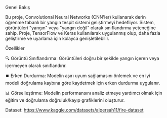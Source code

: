 Genel Bakış

Bu proje, Convolutional Neural Networks (CNN'ler) kullanarak derin öğrenme tabanlı bir yangın tespit sistemi geliştirmeyi hedefliyor. Sistem, görüntüleri "yangın" veya "yangın değil" olarak sınıflandırma yeteneğine sahip. Proje, TensorFlow ve Keras kullanılarak uygulanmış olup, daha fazla geliştirme ve uyarlama için kolayca genişletilebilir.


Özellikler

🔍 Görüntü Sınıflandırma: Görüntüleri doğru bir şekilde yangın içeren veya içermeyen olarak sınıflandırır.

⏹️ Erken Durdurma: Modelin aşırı uyum sağlamasını önlemek ve en iyi modeli doğrulama kaybına göre kaydetmek için erken durdurma uygulanır.

📊 Görselleştirme: Modelin performansını analiz etmeye yardımcı olmak için eğitim ve doğrulama doğruluk/kayıp grafiklerini oluşturur.


Dataset: https://www.kaggle.com/datasets/alpersah11/fire-dataset
